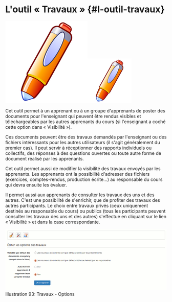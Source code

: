 # L&#039;outil « Travaux » {#l-outil-travaux}

![](../assets/image296.svg)![](../assets/image296.png)

Cet outil permet à un apprenant ou à un groupe d&#039;apprenants de poster des documents pour l&#039;enseignant qui peuvent être rendus visibles et téléchargeables par les autres apprenants du cours (si l&#039;enseignant a coché cette option dans « Visibilité »).

Ces documents peuvent être des travaux demandés par l&#039;enseignant ou des fichiers intéressants pour les autres utilisateurs (il s&#039;agit généralement du premier cas). Il peut servir à réceptionner des rapports individuels ou collectifs, des réponses à des questions ouvertes ou toute autre forme de document réalisé par les apprenants.

Cet outil permet aussi de modifier la visibilité des travaux envoyés par les apprenants. Les apprenants ont la possibilité d&#039;adresser des fichiers (exercices, comptes-rendus, production écrite...) au responsable du cours qui devra ensuite les évaluer.

Il permet aussi aux apprenants de consulter les travaux des uns et des autres. C&#039;est une possibilité de s&#039;enrichir, que de profiter des travaux des autres participants. Le choix entre travaux privés (ceux uniquement destinés au responsable du cours) ou publics (tous les participants peuvent consulter les travaux des uns et des autres) s&#039;effectue en cliquant sur le lien « Visibilité » et dans la case correspondante.

![](../assets/image147.png)Illustration 93: Travaux - Options